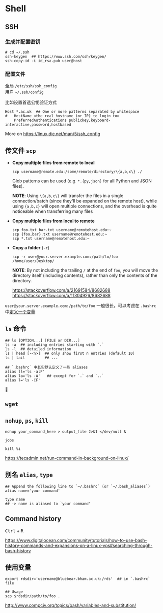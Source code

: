 # Shell

<!-- 按功能分类总结 -->

## SSH

### 生成并配置密钥

```shell
# cd ~/.ssh
ssh-keygen  ## https://www.ssh.com/ssh/keygen/
ssh-copy-id -i id_rsa.pub user@host
```

### 配置文件

全局 `/etc/ssh/ssh_config`  
用户 `~/.ssh/config`

比如设置首选公钥验证方式

```
Host *.ac.uk  ## One or more patterns separated by whitespace
#   HostName <the real hostname (or IP) to login to>
    PreferredAuthentications publickey,keyboard-interactive,password,hostbased
```

More on <https://linux.die.net/man/5/ssh_config>

## 传文件 `scp`

- **Copy multiple files from remote to local**

  ```shell
  scp username@remote.edu:/some/remote/directory/\{a,b,c\} ./
  ```

  Glob patterns can be used (e.g. `*.{py,json}` for all Python and JSON files).

  **NOTE**: Using `\{a,b,c\}` will transfer the files in a single connection/batch (since they'll be expanded on the remote host), while using `{a,b,c}` will open multiple connections, and the overhead is quite noticeable when transferring many files

- **Copy multiple files from local to remote**

  ```shell
  scp foo.txt bar.txt username@remotehost.edu:~
  scp {foo,bar}.txt username@remotehost.edu:~
  scp *.txt username@remotehost.edu:~
  ```

- **Copy a folder** (`-r`)

  ```shell
  scp -r user@your.server.example.com:/path/to/foo /home/user/Desktop/
  ```

  **NOTE**: By not including the trailing `/` at the end of `foo`, you will move the directory itself (including contents), rather than only the contents of the directory.

  <https://stackoverflow.com/a/21691584/8682688>
  <https://stackoverflow.com/a/11304926/8682688>

`user@your.server.example.com:/path/to/foo` 一般很长，可以考虑在 `.bashrc` 中[定义一个变量](#使用变量)

## `ls` 命令

```
## ls [OPTION...] [FILE or DIR...]
ls -a  ## including entries starting with `.`
ls -l  ## detailed information
ls | head [-<n>]  ## only show first n entries (default 10)
ls | tail         ## ...

## `.bashrc` 中其实默认定义了一些 aliases
alias ll='ls -alF'
alias la='ls -A'   ## except for `.` and `..`
alias l='ls -CF'
```

🚧

## `wget`

## `nohup`, `ps`, `kill`

```
nohup your_command_here > output_file 2>&1 </dev/null &

jobs

kill %i
```

https://tecadmin.net/run-command-in-background-on-linux/

## 别名 `alias`, `type`

```
## Append the following line to `~/.bashrc` (or `~/.bash_aliases`)
alias name='your command'

type name
## -> name is aliased to `your command'
```

## Command history

<kbd>Ctrl</kbd> + <kbd>R</kbd>

https://www.digitalocean.com/community/tutorials/how-to-use-bash-history-commands-and-expansions-on-a-linux-vps#searching-through-bash-history

## 使用变量

```
export rdsdir='username@bluebear.bham.ac.uk:/rds'  ## in `.bashrc` file

## Usage
scp $rdsdir/path/to/foo .
```

http://www.compciv.org/topics/bash/variables-and-substitution/
